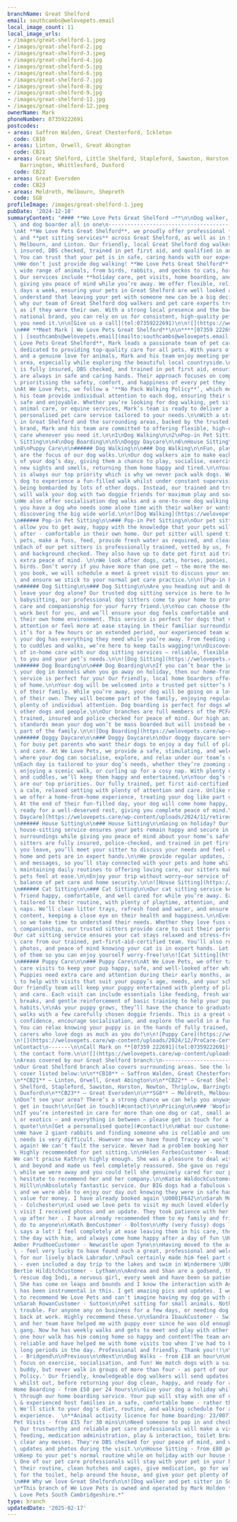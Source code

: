 ```yaml
---
branchName: Great Shelford
email: southcambs@welovepets.email
local_image_count: 11
local_image_urls:
- /images/great-shelford-1.jpeg
- /images/great-shelford-2.jpg
- /images/great-shelford-3.jpeg
- /images/great-shelford-4.jpg
- /images/great-shelford-5.jpg
- /images/great-shelford-6.jpg
- /images/great-shelford-7.jpg
- /images/great-shelford-8.jpg
- /images/great-shelford-9.jpg
- /images/great-shelford-11.jpg
- /images/great-shelford-12.jpeg
ownerName: Mark
phoneNumber: 07359222691
postcodes:
- areas: Saffron Walden, Great Chesterford, Ickleton
  code: CB10
- areas: Linton, Orwell, Great Abington
  code: CB21
- areas: Great Shelford, Little Shelford, Stapleford, Sawston, Harston, Newton, Thriplow,
    Barrington, Whittlesford, Duxford
  code: CB22
- areas: Great Eversden
  code: CB23
- areas: Meldreth, Melbourn, Shepreth
  code: SG8
profileImage: /images/great-shelford-1.jpeg
pubDate: '2024-12-18'
summaryContent: "#### **We Love Pets Great Shelford –**\n\nDog walker, pet sitter\
  \ and dog boarder all in one\n-------------------------------------------------\n\
  \nAt **We Love Pets Great Shelford**, we proudly offer professional **dog** **walking**\
  \ and **pet sitting services** across Great Shelford, as well as in Sawston, Duxford,\
  \ Melbourn, and Linton. Our friendly, local Great Shelford dog walkers are fully\
  \ insured, DBS checked, trained in pet first aid, and qualified in animal care.\
  \ You can trust that your pet is in safe, caring hands with our experienced team.\n\
  \nWe don’t just provide dog walking! **We Love Pets Great Shelford** caters to a\
  \ wide range of animals, from birds, rabbits, and geckos to cats, horses, and ponies.\
  \ Our services include **holiday care, pet visits, home boarding, and house sitting**,\
  \ giving you peace of mind while you’re away. We offer flexible, reliable care 7\
  \ days a week, ensuring your pets in Great Shelford are well looked after.\n\nWe\
  \ understand that leaving your pet with someone new can be a big decision. That’s\
  \ why our team of Great Shelford dog walkers and pet care experts treat every pet\
  \ as if they were their own. With a strong local presence and the backing of a trusted\
  \ national brand, you can rely on us for consistent, high-quality pet care whenever\
  \ you need it.\n\n[Give us a call](tel:07359222691)\n\n![](https://welovepets.care/wp-content/uploads/2024/10/south-cambs-14-scaled.jpeg)\n\
  \n### **Meet Mark | We Love Pets Great Shelford**\n\n****[07359 222691](tel:07359222691)**\
  \ | [southcambs@welovepets.email](mailto:southcambs@welovepets.email)**\n\nAt **We\
  \ Love Pets Great Shelford**, Mark leads a passionate team of pet care professionals\
  \ dedicated to providing top-quality care for all pets. With years of experience\
  \ and a genuine love for animals, Mark and his team enjoy meeting pets across the\
  \ area, especially while exploring the beautiful local countryside.\n\nThe team\
  \ is fully insured, DBS checked, and trained in pet first aid, ensuring your pets\
  \ are always in safe and caring hands. Their approach focuses on compassionate care,\
  \ prioritising the safety, comfort, and happiness of every pet they look after.\n\
  \nAt We Love Pets, we follow a ‘**No Pack Walking Policy**’, which means Mark and\
  \ his team provide individual attention to each dog, ensuring their walks are both\
  \ safe and enjoyable. Whether you’re looking for dog walking, pet sitting, small\
  \ animal care, or equine services, Mark’s team is ready to deliver a reliable and\
  \ personalised pet care service tailored to your needs.\n\nWith a strong local presence\
  \ in Great Shelford and the surrounding areas, backed by the trusted We Love Pets\
  \ brand, Mark and his team are committed to offering flexible, high-quality pet\
  \ care whenever you need it.\n\n1\nDog Walking\n\n2\nPop-in Pet Sitting\n\n3\nDog\
  \ Sitting\n\n4\nDog Boarding\n\n5\nDoggy Daycare\n\n6\nHouse Sitting\n\n7\nCat Sitting\n\
  \n8\nPuppy Care\n\n###### Dog Walking\n\n### Dog Walking\n\nFun, play, and exercise\
  \ are the focus of our dog walks.\n\nOur dog walkers aim to make each walk the highlight\
  \ of your dog’s day, giving them a chance to play, socialise, exercise, and explore\
  \ new sights and smells, returning them home happy and tired.\n\nYour dog’s safety\
  \ is always our top priority which is why we never pack walk dogs. We want your\
  \ dog to experience a fun-filled walk whilst under constant supervision, without\
  \ being bombarded by lots of other dogs. Instead, our trained and trusted dog walkers\
  \ will walk your dog with two doggie friends for maximum play and socialisation.\n\
  \nWe also offer socialisation dog walks and a one-to-one dog walking service, if\
  \ you have a dog who needs some alone time with their walker or wants some TLC whilst\
  \ discovering the big wide world.\n\n![Dog Walking](https://welovepets.care/wp-content/uploads/2021/11/A05I9105-min-1024x683.jpg)\n\
  \n###### Pop-in Pet Sitting\n\n### Pop-in Pet Sitting\n\nOur pet sitting services\
  \ allow you to get away, happy with the knowledge that your pets will be well looked\
  \ after - comfortable in their own home. Our pet sitter will spend time with your\
  \ pets, make a fuss, feed, provide fresh water as required, and clear up any mess. \n\
  \nEach of our pet sitters is professionally trained, vetted by us, fully insured\
  \ and background checked. They also have up to date pet first aid training, for\
  \ extra peace of mind. \n\nWe look after dogs, cats, horses, ponies, small animals, and\
  \ birds. Don’t worry if you have more than one pet – the more the merrier! Before\
  \ you book, we will schedule a meet & greet visit to discuss your animal care routine\
  \ and ensure we stick to your normal pet care practice.\n\n![Pop-in Pet Sitting](https://welovepets.care/wp-content/uploads/2021/11/Gerbil-min-1024x664.jpeg)\n\
  \n###### Dog Sitting\n\n### Dog Sitting\n\nAre you heading out and don’t want to\
  \ leave your dog alone? Our trusted dog sitting service is here to help! Much like\
  \ babysitting, our professional dog sitters come to your home to provide personalised\
  \ care and companionship for your furry friend.\n\nYou can choose the hours that\
  \ work best for you, and we’ll ensure your dog feels comfortable and cared for in\
  \ their own home environment. This service is perfect for dogs that need one-to-one\
  \ attention or feel more at ease staying in their familiar surroundings.\n\nWhether\
  \ it’s for a few hours or an extended period, our experienced team will make sure\
  \ your dog has everything they need while you’re away. From feeding and playtime\
  \ to cuddles and walks, we’re here to keep tails wagging!\n\nDiscover the difference\
  \ of in-home care with our dog sitting services – reliable, flexible, and tailored\
  \ to you and your pet’s needs.\n\n![Dog Sitting](https://welovepets.care/wp-content/uploads/2024/12/Jenny-garden-1024x683.jpg)\n\
  \n###### Dog Boarding\n\n### Dog Boarding\n\nIf you can’t bear the idea of leaving\
  \ your dog in kennels when you go away on holiday, then our home-from-home dog boarding\
  \ service is perfect for you! Our friendly, local home boarders offer all the comforts\
  \ of home.\n\nYour dog will be welcomed into a trusted pet sitter’s home as part\
  \ of their family. While you’re away, your dog will be going on a lovely holiday\
  \ of their own. They will become part of the family, enjoying regular walks and\
  \ plenty of individual attention. Dog boarding is perfect for dogs who get on with\
  \ other dogs and people.\n\nOur branches are full members of the PCFA, licensed,\
  \ trained, insured and police checked for peace of mind. Our high animal welfare\
  \ standards mean your dog won’t be mass boarded but will instead be cared for as\
  \ part of the family.\n\n![Dog Boarding](https://welovepets.care/wp-content/uploads/2024/12/Kathryn-V-sofa-1024x683.jpg)\n\
  \n###### Doggy Daycare\n\n### Doggy Daycare\n\nOur doggy daycare service is perfect\
  \ for busy pet parents who want their dogs to enjoy a day full of play, companionship,\
  \ and care. At We Love Pets, we provide a safe, stimulating, and welcoming environment\
  \ where your dog can socialise, explore, and relax under our team’s constant supervision.\n\
  \nEach day is tailored to your dog’s needs, whether they’re zooming around the garden,\
  \ enjoying a scenic walk, or curling up for a cosy nap. With plenty of games, exercise,\
  \ and cuddles, we’ll keep them happy and entertained.\n\nYour dog’s safety and wellbeing\
  \ are our top priorities. Our fully trained, pet first aid-certified team ensures\
  \ a calm, relaxed setting with plenty of attention and care. Unlike mass boarding,\
  \ we offer a home-from-home experience, treating your dog like part of the family.\
  \ At the end of their fun-filled day, your dog will come home happy, content, and\
  \ ready for a well-deserved rest, giving you complete peace of mind.\n\n![Doggy\
  \ Daycare](https://welovepets.care/wp-content/uploads/2024/11/retired-couple-hosts-1-min-1024x685.jpg)\n\
  \n###### House Sitting\n\n### House Sitting\n\nGoing on holiday? Our professional\
  \ house-sitting service ensures your pets remain happy and secure in their familiar\
  \ surroundings while giving you peace of mind about your home’s safety.\n\nOur experienced\
  \ sitters are fully insured, police-checked, and trained in pet first aid. Before\
  \ you leave, you’ll meet your sitter to discuss your needs and feel confident your\
  \ home and pets are in expert hands.\n\nWe provide regular updates, including photos\
  \ and messages, so you’ll stay connected with your pets and home while away. From\
  \ maintaining daily routines to offering loving care, our sitters make sure your\
  \ pets feel at ease.\n\nEnjoy your trip without worry—our service offers the perfect\
  \ balance of pet care and home security.\n\n![House Sitting](https://welovepets.care/wp-content/uploads/2024/12/Laura-laughing--1024x674.jpg)\n\
  \n###### Cat Sitting\n\n### Cat Sitting\n\nOur cat sitting service keeps your feline\
  \ friend happy, comfortable, and well cared for while you’re away. Each visit is\
  \ tailored to their routine, with plenty of playtime, attention, and all-important\
  \ naps. We’ll clean litter trays, refresh food and water, and ensure your cat is\
  \ content, keeping a close eye on their health and happiness.\n\nEvery cat is unique,\
  \ so we take time to understand their needs. Whether they love fuss or prefer quiet\
  \ companionship, our trusted sitters provide care to suit their personality.\n\n\
  Our cat sitting service ensures your cat stays relaxed and stress-free with loving\
  \ care from our trained, pet-first-aid-certified team. You’ll also receive updates,\
  \ photos, and peace of mind knowing your cat is in expert hands. Let us take care\
  \ of them so you can enjoy yourself worry-free!\n\n![Cat Sitting](https://welovepets.care/wp-content/uploads/2024/12/WeLovePets_40-1024x724.jpg)\n\
  \n###### Puppy Care\n\n### Puppy Care\n\nAt We Love Pets, we offer tailored puppy\
  \ care visits to keep your pup happy, safe, and well-looked after while you’re away.\
  \ Puppies need extra care and attention during their early months, and we’re here\
  \ to help with visits that suit your puppy’s age, needs, and your schedule.\n\n\
  Our friendly team will keep your puppy entertained with plenty of playtime, cuddles,\
  \ and care. Each visit can include essentials like feeding, fresh water, toilet\
  \ breaks, and gentle reinforcement of basic training to help your pup develop good\
  \ habits.\n\nAs your puppy grows, they’ll have the chance to graduate to group dog\
  \ walks with a few carefully chosen doggie friends. This is a great way to build\
  \ confidence, encourage socialisation, and explore the world in a fun, safe way.\
  \ You can relax knowing your puppy is in the hands of fully trained, pet-first-aid-certified\
  \ carers who love dogs as much as you do!\n\n![Puppy Care](https://welovepets.care/wp-content/uploads/2024/12/Puppy-kissing-Alec-CUTE-1024x683.jpg)\n\
  \n![](https://welovepets.care/wp-content/uploads/2024/12/ProCare-Certification-1536x1086.jpg)\n\
  \nContact\n-------\n\nCall Mark on **[07359 222691](tel:07359222691)** or complete\
  \ the contact form.\n\n![](https://welovepets.care/wp-content/uploads/2024/12/south-cambs-12-1024x700.jpg)\n\
  \nAreas covered by our Great Shelford branch:\n-------------------------------------------\n\
  \nOur Great Shelford branch also covers surrounding areas. See the locations we\
  \ cover listed below:\n\n**CB10** – Saffron Walden, Great Chesterford, Ickleton\n\
  \n**CB21** – Linton, Orwell, Great Abington\n\n**CB22** – Great Shelford, Little\
  \ Shelford, Stapleford, Sawston, Harston, Newton, Thriplow, Barrington, Whittlesford,\
  \ Duxford\n\n**CB23** – Great Eversden\n\n**SG8** – Meldreth, Melbourn, Shepreth\n\
  \nDon’t see your area? There’s a strong chance we can help you anyway, so why not\
  \ get in touch!\n\n[Get in touch](#contact)\n\nPricing\n\n### 'Woofin good prices'\n\
  \nIf you’re interested in care for more than one dog or cat, small animals, reptiles\
  \ or exotics – and everything in between – please get in touch for a personalised\
  \ quote!\n\n[Get a personalised quote](#contact)\n\nWhat our customers say\n----------------------\n\
  \nWe have 2 giant rabbits and finding someone who is reliable and understands their\
  \ needs is very difficult. However now we have found Tracey we won’t ever worry\
  \ again! We can’t fault the service. Never had a problem booking her to visit them.\
  \ Highly recommended for pet sitting.\n\nHelen ForbesCustomer - Reading East\n\n\
  We can't praise Kathryn highly enough. She was a pleasure to deal with, went above\
  \ and beyond and made us feel completely reassured. She gave us regular updates\
  \ while we were away and you could tell she genuinely cared for our pets. We wouldn't\
  \ hesitate to recommend her and her company.\n\nKatie WaldockCustomer - Burgess\
  \ Hill\n\nAbsolutely fantastic service. Our BIG dogs had a fabulous walk with Simon\
  \ and we were able to enjoy our day out knowing they were in safe hands, amazing\
  \ value for money. I have already booked again \U0001F642\n\nSarah MorganCustomer\
  \ - Colchester\n\nI used we love pets to visit my much loved elderly cat . On each\
  \ visit I received photos and an update. They took patience with her and cleaned\
  \ up after her . I have already recommended them to my family and friends and would\
  \ do to anyone\n\nKath BenCustomer - Bolton\n\nMy (very fussy) dogs love Jon which\
  \ says a lot! I feel completely at ease leaving them in his care, they love spending\
  \ the day with him, and always come home happy after a day of fun \U0001F642\n\n\
  Amber PrudhoeCustomer - Newcastle upon Tyne\n\nHaving moved to the area recently\
  \ - feel very lucky to have found such a great, professional and welcoming boarding\
  \ for our lively black Labrador.\nPaul certainly made him feel part of the family\
  \ - even included a day trip to the lakes and swim in Windermere \U0001F44D\n\n\
  Bertie HilditchCustomer - Lytham\n\nAndrea and Shan are a godsend, they walk my\
  \ rescue dog Indi, a nervous girl, every week and have been so patient with her.\
  \ She has come on leaps and bounds and I know the interaction with Andrea and Shan\
  \ has been instrumental in this. I get amazing pics and updates. I wouldn't hesitate\
  \ to recommend We Love Pets and can't imagine having my dog go with anyone else!\n\
  \nSarah RowanCustomer - Sutton\n\nPet sitting for small animals. Nothing too much\
  \ trouble. For anyone any on business for a few days, or needing dog visits now\
  \ back at work. Highly recommend these.\n\nSandra IbaukCustomer - Swindon\n\nEmma\
  \ and her team have helped me with puppy ever since he was old enough to join the\
  \ gang. Now he has weekly walks and gets to meet and play with other dogs too. That\
  \ one hour walk has him coming home so happy and content!The team are incredibly\
  \ reliable and have helped me with home visits too when I've had to be away for\
  \ long periods in the day. Professional and friendly. Thank you!!!\n\nJess RamsgateCustomer\
  \ - Bridgend\n\nPrevious\n\nNext\n\nDog Walks - from £18 an hour\n\nOur dog walks\
  \ focus on exercise, socialisation, and fun! We match dogs with a suitable walking\
  \ buddy, but never walk in groups of more than four - as part of our 'No Pack Walk\
  \ Policy.' Our friendly, knowledgeable dog walkers will send updates and photos\
  \ whilst out, before returning your dog clean, happy, and ready for a rest.\n\n\
  Home Boarding - from £50 per 24 hours\n\nGive your dog a holiday while you're away\
  \ through our home boarding service. Your pup will stay with one of our fully licensed\
  \ & experienced host families in a safe, comfortable home - rather than a kennel.\
  \ We'll stick to your dog's diet, routine, and walking schedule for a true home-from-home\
  \ experience.  \n**Animal activity licence for home boarding: 23/00773/AAL**\n\n\
  Pet Visits - from £15 for 30 mins\n\nNeed someone to pop in and check on your pet?\
  \ Our trustworthy and reliable pet care professionals will make a visit for tailored\
  \ feeding, medication administration, play & interaction, toilet breaks, and to\
  \ clear any messes. They're DBS checked for your peace of mind, and will send regular\
  \ updates and photos during the visit.\n\nHouse Sitting - from £80 per 24 hours\n\
  \nKeep to your pet's normal routine while on holiday with our house sitting service.\
  \ One of our pet care professionals will stay with your pet in your home to follow\
  \ their routine, clean hutches and cages, give medication, go for walks, let out\
  \ for the toilet, help around the house, and give your pet plenty of fuss and love!\n\
  \n### Why we love Great Shelford\n\n![Dog walker and pet sitter in South Cambridgeshire](https://welovepets.care/wp-content/uploads/2024/10/south-cambs-5-scaled.jpeg)\n\
  \n*This branch of We Love Pets is owned and operated by Mark Holden trading as We\
  \ Love Pets South Cambridgeshire.*"
type: branch
updatedDate: '2025-02-17'
---
```




